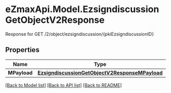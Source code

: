 # eZmaxApi.Model.EzsigndiscussionGetObjectV2Response
Response for GET /2/object/ezsigndiscussion/{pkiEzsigndiscussionID}

## Properties

Name | Type | Description | Notes
------------ | ------------- | ------------- | -------------
**MPayload** | [**EzsigndiscussionGetObjectV2ResponseMPayload**](EzsigndiscussionGetObjectV2ResponseMPayload.md) |  | 

[[Back to Model list]](../README.md#documentation-for-models) [[Back to API list]](../README.md#documentation-for-api-endpoints) [[Back to README]](../README.md)


